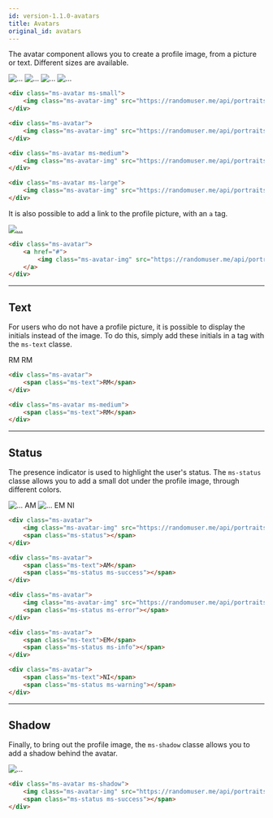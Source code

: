 ```yaml
---
id: version-1.1.0-avatars
title: Avatars
original_id: avatars
---
```


The avatar component allows you to create a profile image, from a picture or text. Different sizes are available.

<div class="ms-avatar ms-small" style="display:inline-block;">
    <img class="ms-avatar-img" src="https://randomuser.me/api/portraits/women/60.jpg" alt="...">
</div>

<div class="ms-avatar" style="display:inline-block;">
    <img class="ms-avatar-img" src="https://randomuser.me/api/portraits/men/41.jpg" alt="...">
</div>

<div class="ms-avatar ms-medium" style="display:inline-block;">
    <img class="ms-avatar-img" src="https://randomuser.me/api/portraits/women/21.jpg" alt="...">
</div>

<div class="ms-avatar ms-large" style="display:inline-block;">
    <img class="ms-avatar-img" src="https://randomuser.me/api/portraits/men/54.jpg" alt="...">
</div>

```html
<div class="ms-avatar ms-small">
    <img class="ms-avatar-img" src="https://randomuser.me/api/portraits/women/60.jpg" alt="...">
</div>

<div class="ms-avatar">
    <img class="ms-avatar-img" src="https://randomuser.me/api/portraits/men/41.jpg" alt="...">
</div>

<div class="ms-avatar ms-medium">
    <img class="ms-avatar-img" src="https://randomuser.me/api/portraits/women/21.jpg" alt="...">
</div>

<div class="ms-avatar ms-large">
    <img class="ms-avatar-img" src="https://randomuser.me/api/portraits/men/54.jpg" alt="...">
</div>
```

It is also possible to add a link to the profile picture, with an `a` tag.

<div class="ms-avatar">
    <a href="#">
        <img class="ms-avatar-img" src="https://randomuser.me/api/portraits/men/63.jpg" alt="...">
    </a>
</div>

```html
<div class="ms-avatar">
    <a href="#">
        <img class="ms-avatar-img" src="https://randomuser.me/api/portraits/men/63.jpg" alt="...">
    </a>
</div>
```
___

## Text

For users who do not have a profile picture, it is possible to display the initials instead of the image. To do this, simply add these initials in a tag with the `ms-text` classe.

<div class="ms-avatar" style="display:inline-block;">
    <span class="ms-text">RM</span>
</div>

<div class="ms-avatar ms-medium" style="display:inline-block;">
    <span class="ms-text">RM</span>
</div>

```html
<div class="ms-avatar">
    <span class="ms-text">RM</span>
</div>

<div class="ms-avatar ms-medium">
    <span class="ms-text">RM</span>
</div>
```
___

## Status

The presence indicator is used to highlight the user's status. The `ms-status` classe allows you to add a small dot under the profile image, through different colors.

<div class="ms-avatar" style="display:inline-block;">
    <img class="ms-avatar-img" src="https://randomuser.me/api/portraits/women/89.jpg" alt="...">
    <span class="ms-status"></span>
</div>

<div class="ms-avatar" style="display:inline-block;">
    <span class="ms-text">AM</span>
    <span class="ms-status ms-success"></span>
</div>

<div class="ms-avatar" style="display:inline-block;">
    <img class="ms-avatar-img" src="https://randomuser.me/api/portraits/lego/0.jpg" alt="...">
    <span class="ms-status ms-error"></span>    
</div>

<div class="ms-avatar" style="display:inline-block;">
    <span class="ms-text">EM</span>
    <span class="ms-status ms-info"></span>
</div>

<div class="ms-avatar" style="display:inline-block;">
    <span class="ms-text">NI</span>
    <span class="ms-status ms-warning"></span>
</div>

```html
<div class="ms-avatar">
    <img class="ms-avatar-img" src="https://randomuser.me/api/portraits/women/89.jpg" alt="...">
    <span class="ms-status"></span>
</div>

<div class="ms-avatar">
    <span class="ms-text">AM</span>
    <span class="ms-status ms-success"></span>
</div>

<div class="ms-avatar">
    <img class="ms-avatar-img" src="https://randomuser.me/api/portraits/lego/0.jpg" alt="...">
    <span class="ms-status ms-error"></span>    
</div>

<div class="ms-avatar">
    <span class="ms-text">EM</span>
    <span class="ms-status ms-info"></span>
</div>

<div class="ms-avatar">
    <span class="ms-text">NI</span>
    <span class="ms-status ms-warning"></span>
</div>
```
___

## Shadow

Finally, to bring out the profile image, the `ms-shadow` classe allows you to add a shadow behind the avatar.

<div class="ms-avatar ms-shadow">
    <img class="ms-avatar-img" src="https://randomuser.me/api/portraits/women/3.jpg" alt="...">
    <span class="ms-status ms-success"></span>
</div>

```html
<div class="ms-avatar ms-shadow">
    <img class="ms-avatar-img" src="https://randomuser.me/api/portraits/women/3.jpg" alt="...">
    <span class="ms-status ms-success"></span>
</div>
```
